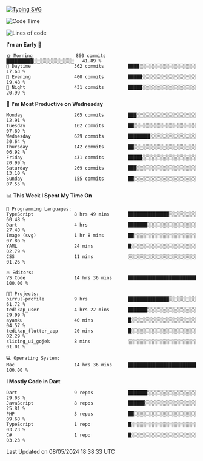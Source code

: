 
<a href="https://git.io/typing-svg"><img src="https://readme-typing-svg.demolab.com?font=Source+Code+Pro&pause=1000&random=false&width=435&lines=Hey+%F0%9F%A5%B6+iam+Yaskraz" alt="Typing SVG" /></a>
<!--START_SECTION:waka-->
![Code Time](http://img.shields.io/badge/Code%20Time-258%20hrs%2047%20mins-blue)

![Lines of code](https://img.shields.io/badge/From%20Hello%20World%20I%27ve%20Written-760.4%20thousand%20lines%20of%20code-blue)

**I'm an Early 🐤** 

```text
🌞 Morning                860 commits         ██████████░░░░░░░░░░░░░░░   41.89 % 
🌆 Daytime                362 commits         ████░░░░░░░░░░░░░░░░░░░░░   17.63 % 
🌃 Evening                400 commits         █████░░░░░░░░░░░░░░░░░░░░   19.48 % 
🌙 Night                  431 commits         █████░░░░░░░░░░░░░░░░░░░░   20.99 % 
```
📅 **I'm Most Productive on Wednesday** 

```text
Monday                   265 commits         ███░░░░░░░░░░░░░░░░░░░░░░   12.91 % 
Tuesday                  162 commits         ██░░░░░░░░░░░░░░░░░░░░░░░   07.89 % 
Wednesday                629 commits         ████████░░░░░░░░░░░░░░░░░   30.64 % 
Thursday                 142 commits         ██░░░░░░░░░░░░░░░░░░░░░░░   06.92 % 
Friday                   431 commits         █████░░░░░░░░░░░░░░░░░░░░   20.99 % 
Saturday                 269 commits         ███░░░░░░░░░░░░░░░░░░░░░░   13.10 % 
Sunday                   155 commits         ██░░░░░░░░░░░░░░░░░░░░░░░   07.55 % 
```


📊 **This Week I Spent My Time On** 

```text
💬 Programming Languages: 
TypeScript               8 hrs 49 mins       ███████████████░░░░░░░░░░   60.48 % 
Dart                     4 hrs               ███████░░░░░░░░░░░░░░░░░░   27.40 % 
Image (svg)              1 hr 8 mins         ██░░░░░░░░░░░░░░░░░░░░░░░   07.86 % 
YAML                     24 mins             █░░░░░░░░░░░░░░░░░░░░░░░░   02.79 % 
CSS                      11 mins             ░░░░░░░░░░░░░░░░░░░░░░░░░   01.26 % 

🔥 Editors: 
VS Code                  14 hrs 36 mins      █████████████████████████   100.00 % 

🐱‍💻 Projects: 
birrul-profile           9 hrs               ███████████████░░░░░░░░░░   61.72 % 
tedikap_user             4 hrs 22 mins       ███████░░░░░░░░░░░░░░░░░░   29.99 % 
ayamku                   40 mins             █░░░░░░░░░░░░░░░░░░░░░░░░   04.57 % 
tedikap_flutter_app      20 mins             █░░░░░░░░░░░░░░░░░░░░░░░░   02.29 % 
slicing_ui_gojek         8 mins              ░░░░░░░░░░░░░░░░░░░░░░░░░   01.01 % 

💻 Operating System: 
Mac                      14 hrs 36 mins      █████████████████████████   100.00 % 
```

**I Mostly Code in Dart** 

```text
Dart                     9 repos             ███████░░░░░░░░░░░░░░░░░░   29.03 % 
JavaScript               8 repos             ██████░░░░░░░░░░░░░░░░░░░   25.81 % 
PHP                      3 repos             ██░░░░░░░░░░░░░░░░░░░░░░░   09.68 % 
TypeScript               1 repo              █░░░░░░░░░░░░░░░░░░░░░░░░   03.23 % 
C#                       1 repo              █░░░░░░░░░░░░░░░░░░░░░░░░   03.23 % 
```




 Last Updated on 08/05/2024 18:38:33 UTC
<!--END_SECTION:waka-->
